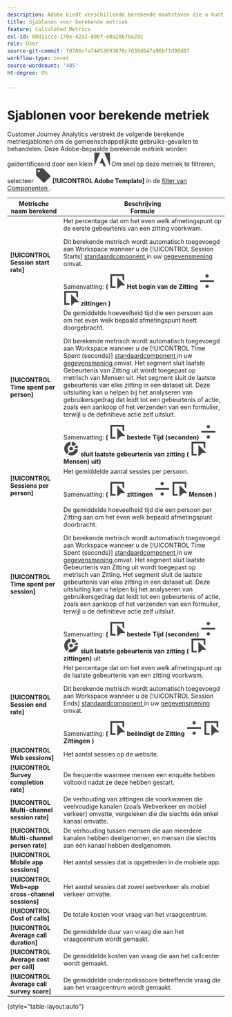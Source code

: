 ```yaml
---
description: Adobe biedt verschillende berekende maatstaven die u kunt gebruiken. Deze pagina bevat een overzicht van die metingen en het gebruik waarvoor ze zijn bedoeld.
title: Sjablonen voor berekende metriek
feature: Calculated Metrics
exl-id: 08d11cce-170e-42a2-806f-e0a28b70a2dc
role: User
source-git-commit: f0786cfa74453693078c7d30d647a96bf1d98d07
workflow-type: tm+mt
source-wordcount: '485'
ht-degree: 0%

---
```


# Sjablonen voor berekende metriek

Customer Journey Analytics verstrekt de volgende berekende metriesjablonen om de gemeenschappelijkste gebruiks-gevallen te behandelen. Deze Adobe-bepaalde berekende metriek worden geïdentificeerd door een klein ![ 1&rbrace; embleem AdobeLogoSmall &lbrace;. ](/help/assets/icons/AdobeLogoSmall.svg) Om snel op deze metriek te filtreren, selecteer ![ Etiket ](/help/assets/icons/Label.svg) **[!UICONTROL Adobe Template]** in de [ filter van Componenten ](/help/components/overview.md#filter).

| Metrische naam berekend | Beschrijving <br/> Formule |
|---------|----------|
| **[!UICONTROL Session start rate]** | Het percentage dat om het even welk afmetingspunt op de eerste gebeurtenis van een zitting voorkwam.<p>Dit berekende metrisch wordt automatisch toegevoegd aan Workspace wanneer u de [!UICONTROL Session Starts] [ standaardcomponent ](/help/data-views/component-reference.md) in uw [ gegevensmening ](/help/data-views/create-dataview.md) omvat.</p>Samenvatting: **(** ![ Gebeurtenis ](/help/assets/icons/Event.svg) **Het begin van de Zitting** ![ verdeelt ](/help/assets/icons/Divide.svg) ![ Gebeurtenis ](/help/assets/icons/Event.svg) **zittingen** **)** |
| **[!UICONTROL Time spent per person]** | De gemiddelde hoeveelheid tijd die een persoon aan om het even welk bepaald afmetingspunt heeft doorgebracht.<p>Dit berekende metrisch wordt automatisch toegevoegd aan Workspace wanneer u de [!UICONTROL Time Spent (seconds)] [ standaardcomponent ](/help/data-views/component-reference.md) in uw [ gegevensmening ](/help/data-views/create-dataview.md) omvat. Het segment sluit laatste Gebeurtenis van Zitting uit wordt toegepast op metrisch van Mensen uit. Het segment sluit de laatste gebeurtenis van elke zitting in een dataset uit. Deze uitsluiting kan u helpen bij het analyseren van gebruikersgedrag dat leidt tot een gebeurtenis of actie, zoals een aankoop of het verzenden van een formulier, terwijl u de definitieve actie zelf uitsluit.</p>Samenvatting: **(** ![ Gebeurtenis ](/help/assets/icons/Event.svg) **bestede Tijd (seconden)** ![ verdeelt ](/help/assets/icons/Divide.svg) ![ Segmentatie ](/help/assets/icons/Segmentation.svg) **sluit laatste gebeurtenis van zitting (** ![ Gebeurtenis ](/help/assets/icons/Event.svg) **Mensen) uit)** |
| **[!UICONTROL Sessions per person]** | Het gemiddelde aantal sessies per persoon.<p>Samenvatting: **(** ![ Gebeurtenis ](/help/assets/icons/Event.svg) **zittingen** ![ verdelen ](/help/assets/icons/Divide.svg) ![ Gebeurtenis ](/help/assets/icons/Event.svg) **Mensen** **)** |
| **[!UICONTROL Time spent per session]** | De gemiddelde hoeveelheid tijd die een persoon per Zitting aan om het even welk bepaald afmetingspunt doorbracht.<p>Dit berekende metrisch wordt automatisch toegevoegd aan Workspace wanneer u de [!UICONTROL Time Spent (seconds)] [ standaardcomponent ](/help/data-views/component-reference.md) in uw [ gegevensmening ](/help/data-views/create-dataview.md) omvat. Het segment sluit laatste Gebeurtenis van Zitting uit wordt toegepast op metrisch van Zitting. Het segment sluit de laatste gebeurtenis van elke zitting in een dataset uit. Deze uitsluiting kan u helpen bij het analyseren van gebruikersgedrag dat leidt tot een gebeurtenis of actie, zoals een aankoop of het verzenden van een formulier, terwijl u de definitieve actie zelf uitsluit.</p>Samenvatting: **(** ![ Gebeurtenis ](/help/assets/icons/Event.svg) **bestede Tijd (seconden)** ![ verdeelt ](/help/assets/icons/Divide.svg) ![ Segmentatie ](/help/assets/icons/Segmentation.svg) **sluit laatste gebeurtenis van zitting (** ![ Gebeurtenis ](/help/assets/icons/Event.svg) **zittingen)** uit |
| **[!UICONTROL Session end rate]** | Het percentage dat om het even welk afmetingspunt op de laatste gebeurtenis van een zitting voorkwam. <p>Dit berekende metrisch wordt automatisch toegevoegd aan Workspace wanneer u de [!UICONTROL Session Ends] [ standaardcomponent ](/help/data-views/component-reference.md) in uw [ gegevensmening ](/help/data-views/create-dataview.md) omvat.</p>Samenvatting: **(** ![ Gebeurtenis ](/help/assets/icons/Event.svg) **beëindigt de Zitting** ![ verdeel ](/help/assets/icons/Divide.svg) ![ Gebeurtenis ](/help/assets/icons/Event.svg) **Zittingen** **)** |
| **[!UICONTROL Web sessions]** | Het aantal sessies op de website. |
| **[!UICONTROL Survey completion rate]** | De frequentie waarmee mensen een enquête hebben voltooid nadat ze deze hebben gestart. |
| **[!UICONTROL Multi-channel session rate]** | De verhouding van zittingen die voorkwamen die veelvoudige kanalen (zoals Webverkeer en mobiel verkeer) omvatte, vergeleken die die slechts één enkel kanaal omvatte. |
| **[!UICONTROL Multi-channel person rate]** | De verhouding tussen mensen die aan meerdere kanalen hebben deelgenomen, en mensen die slechts aan één kanaal hebben deelgenomen. |
| **[!UICONTROL Mobile app sessions]** | Het aantal sessies dat is opgetreden in de mobiele app. |
| **[!UICONTROL Web+app cross-channel sessions]** | Het aantal sessies dat zowel webverkeer als mobiel verkeer omvatte. |
| **[!UICONTROL Cost of calls]** | De totale kosten voor vraag van het vraagcentrum. <!-- <p>Summary: Call length</p> --> |
| **[!UICONTROL Average call duration]** | De gemiddelde duur van vraag die aan het vraagcentrum wordt gemaakt. |
| **[!UICONTROL Average cost per call]** | De gemiddelde kosten van vraag die aan het callcenter wordt gemaakt. |
| **[!UICONTROL Average call survey score]** | De gemiddelde onderzoeksscore betreffende vraag die aan het vraagcentrum wordt gemaakt. |

{style="table-layout:auto"}
